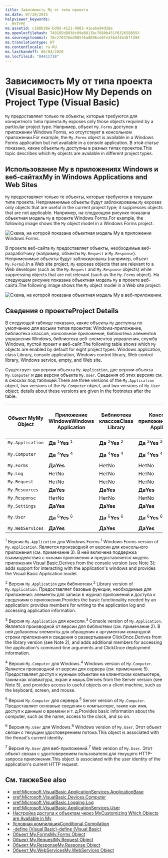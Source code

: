 ```yaml
---
title: Зависимость My от типа проекта
ms.date: 07/20/2015
helpviewer_keywords:
- _MYTYPE
ms.assetid: c188b38e-bd9d-4121-9983-41ea6a94d28e
ms.openlocfilehash: 740185d8030c09e8813bc7680b451f6326588593
ms.sourcegitcommit: f8c270376ed905f6a8896ce0fe25b4f4b38ff498
ms.translationtype: HT
ms.contentlocale: ru-RU
ms.lasthandoff: 06/04/2020
ms.locfileid: "84411718"
---
```

# <a name="how-my-depends-on-project-type-visual-basic"></a><span data-ttu-id="25764-102">Зависимость My от типа проекта (Visual Basic)</span><span class="sxs-lookup"><span data-stu-id="25764-102">How My Depends on Project Type (Visual Basic)</span></span>

<span data-ttu-id="25764-103">`My` предоставляет только те объекты, которые требуются для конкретного типа проекта.</span><span class="sxs-lookup"><span data-stu-id="25764-103">`My` exposes only those objects required by a particular project type.</span></span> <span data-ttu-id="25764-104">Например, объект `My.Forms` доступен в приложении Windows Forms, но отсутствует в консольном приложении.</span><span class="sxs-lookup"><span data-stu-id="25764-104">For example, the `My.Forms` object is available in a Windows Forms application but not available in a console application.</span></span> <span data-ttu-id="25764-105">В этой статье показано, какие объекты `My` доступны в разных типах проектов.</span><span class="sxs-lookup"><span data-stu-id="25764-105">This topic describes which `My` objects are available in different project types.</span></span>  
  
## <a name="my-in-windows-applications-and-web-sites"></a><span data-ttu-id="25764-106">Использование My в приложениях Windows и веб-сайтах</span><span class="sxs-lookup"><span data-stu-id="25764-106">My in Windows Applications and Web Sites</span></span>  

 <span data-ttu-id="25764-107">`My` предоставляет только те объекты, которые требуются в текущем типе проекта. Неприменимые объекты будут заблокированы.</span><span class="sxs-lookup"><span data-stu-id="25764-107">`My` exposes only objects that are useful in the current project type; it suppresses objects that are not applicable.</span></span> <span data-ttu-id="25764-108">Например, на следующем рисунке показана объектная модель `My` в проекте Windows Forms.</span><span class="sxs-lookup"><span data-stu-id="25764-108">For example, the following image shows the `My` object model in a Windows Forms project.</span></span>  
  
 ![Схема, на которой показана объектная модель My в приложении Windows Forms.](./media/how-my-depends-on-project-type/my-object-model-windows-forms.png)  
  
 <span data-ttu-id="25764-110">В проекте веб-сайта `My` предоставляет объекты, необходимые веб-разработчику (например, объекты `My.Request` и `My.Response`). Неприменимые объекты будут заблокированы (например, объект `My.Forms`).</span><span class="sxs-lookup"><span data-stu-id="25764-110">In a Web site project, `My` exposes objects that are relevant to a Web developer (such as the `My.Request` and `My.Response` objects) while suppressing objects that are not relevant (such as the `My.Forms` object).</span></span> <span data-ttu-id="25764-111">На следующем рисунке показана объектная модель `My` в проекте веб-сайта.</span><span class="sxs-lookup"><span data-stu-id="25764-111">The following image shows the `My` object model in a Web site project:</span></span>  
  
 ![Схема, на которой показана объектная модель My в веб-приложении.](./media/how-my-depends-on-project-type/my-object-model-web.png)  
  
## <a name="project-details"></a><span data-ttu-id="25764-113">Сведения о проекте</span><span class="sxs-lookup"><span data-stu-id="25764-113">Project Details</span></span>  

 <span data-ttu-id="25764-114">В следующей таблице показано, какие объекты `My` доступны по умолчанию для восьми типов проектов: Windows-приложение, библиотека классов, консольное приложение, библиотека элементов управления Windows, библиотека веб-элементов управления, служба Windows, пустой проект и веб-сайт.</span><span class="sxs-lookup"><span data-stu-id="25764-114">The following table shows which `My` objects are enabled by default for eight project types: Windows application, class Library, console application, Windows control library, Web control library, Windows service, empty, and Web site.</span></span>  
  
 <span data-ttu-id="25764-115">Существует три версии объекта `My.Application`, две версии объекта `My.Computer` и две версии объекта `My.User`. Сведения об этих версиях см. в сносках под таблицей.</span><span class="sxs-lookup"><span data-stu-id="25764-115">There are three versions of the `My.Application` object, two versions of the `My.Computer` object, and two versions of `My.User` object; details about these versions are given in the footnotes after the table.</span></span>  
  
|<span data-ttu-id="25764-116">Объект My</span><span class="sxs-lookup"><span data-stu-id="25764-116">My Object</span></span>|<span data-ttu-id="25764-117">Приложение Windows</span><span class="sxs-lookup"><span data-stu-id="25764-117">Windows Application</span></span>|<span data-ttu-id="25764-118">Библиотека классов</span><span class="sxs-lookup"><span data-stu-id="25764-118">Class Library</span></span>|<span data-ttu-id="25764-119">Консольное приложение</span><span class="sxs-lookup"><span data-stu-id="25764-119">Console Application</span></span>|<span data-ttu-id="25764-120">Библиотека элементов управления Windows</span><span class="sxs-lookup"><span data-stu-id="25764-120">Windows Control Library</span></span>|<span data-ttu-id="25764-121">Библиотека веб-элементов управления</span><span class="sxs-lookup"><span data-stu-id="25764-121">Web Control Library</span></span>|<span data-ttu-id="25764-122">Служба Windows</span><span class="sxs-lookup"><span data-stu-id="25764-122">Windows Service</span></span>|<span data-ttu-id="25764-123">Empty</span><span class="sxs-lookup"><span data-stu-id="25764-123">Empty</span></span>|<span data-ttu-id="25764-124">Веб-сайт</span><span class="sxs-lookup"><span data-stu-id="25764-124">Web Site</span></span>|  
|---|---|---|---|---|---|---|---|---|  
|`My.Application`|<span data-ttu-id="25764-125">**Да** <sup>1</sup></span><span class="sxs-lookup"><span data-stu-id="25764-125">**Yes** <sup>1</sup></span></span>|<span data-ttu-id="25764-126">**Да** <sup>2</sup></span><span class="sxs-lookup"><span data-stu-id="25764-126">**Yes** <sup>2</sup></span></span>|<span data-ttu-id="25764-127">**Да** <sup>3</sup></span><span class="sxs-lookup"><span data-stu-id="25764-127">**Yes** <sup>3</sup></span></span>|<span data-ttu-id="25764-128">**Да** <sup>2</sup></span><span class="sxs-lookup"><span data-stu-id="25764-128">**Yes** <sup>2</sup></span></span>|<span data-ttu-id="25764-129">Нет</span><span class="sxs-lookup"><span data-stu-id="25764-129">No</span></span>|<span data-ttu-id="25764-130">**Да** <sup>3</sup></span><span class="sxs-lookup"><span data-stu-id="25764-130">**Yes** <sup>3</sup></span></span>|<span data-ttu-id="25764-131">Нет</span><span class="sxs-lookup"><span data-stu-id="25764-131">No</span></span>|<span data-ttu-id="25764-132">Нет</span><span class="sxs-lookup"><span data-stu-id="25764-132">No</span></span>|  
|`My.Computer`|<span data-ttu-id="25764-133">**Да** <sup>4</sup></span><span class="sxs-lookup"><span data-stu-id="25764-133">**Yes** <sup>4</sup></span></span>|<span data-ttu-id="25764-134">**Да** <sup>4</sup></span><span class="sxs-lookup"><span data-stu-id="25764-134">**Yes** <sup>4</sup></span></span>|<span data-ttu-id="25764-135">**Да** <sup>4</sup></span><span class="sxs-lookup"><span data-stu-id="25764-135">**Yes** <sup>4</sup></span></span>|<span data-ttu-id="25764-136">**Да** <sup>4</sup></span><span class="sxs-lookup"><span data-stu-id="25764-136">**Yes** <sup>4</sup></span></span>|<span data-ttu-id="25764-137">**Да** <sup>5</sup></span><span class="sxs-lookup"><span data-stu-id="25764-137">**Yes** <sup>5</sup></span></span>|<span data-ttu-id="25764-138">**Да** <sup>4</sup></span><span class="sxs-lookup"><span data-stu-id="25764-138">**Yes** <sup>4</sup></span></span>|<span data-ttu-id="25764-139">Нет</span><span class="sxs-lookup"><span data-stu-id="25764-139">No</span></span>|<span data-ttu-id="25764-140">**Да** <sup>5</sup></span><span class="sxs-lookup"><span data-stu-id="25764-140">**Yes** <sup>5</sup></span></span>|  
|`My.Forms`|<span data-ttu-id="25764-141">**Да**</span><span class="sxs-lookup"><span data-stu-id="25764-141">**Yes**</span></span>|<span data-ttu-id="25764-142">Нет</span><span class="sxs-lookup"><span data-stu-id="25764-142">No</span></span>|<span data-ttu-id="25764-143">Нет</span><span class="sxs-lookup"><span data-stu-id="25764-143">No</span></span>|<span data-ttu-id="25764-144">**Да**</span><span class="sxs-lookup"><span data-stu-id="25764-144">**Yes**</span></span>|<span data-ttu-id="25764-145">Нет</span><span class="sxs-lookup"><span data-stu-id="25764-145">No</span></span>|<span data-ttu-id="25764-146">Нет</span><span class="sxs-lookup"><span data-stu-id="25764-146">No</span></span>|<span data-ttu-id="25764-147">Нет</span><span class="sxs-lookup"><span data-stu-id="25764-147">No</span></span>|<span data-ttu-id="25764-148">Нет</span><span class="sxs-lookup"><span data-stu-id="25764-148">No</span></span>|  
|`My.Log`|<span data-ttu-id="25764-149">Нет</span><span class="sxs-lookup"><span data-stu-id="25764-149">No</span></span>|<span data-ttu-id="25764-150">Нет</span><span class="sxs-lookup"><span data-stu-id="25764-150">No</span></span>|<span data-ttu-id="25764-151">Нет</span><span class="sxs-lookup"><span data-stu-id="25764-151">No</span></span>|<span data-ttu-id="25764-152">Нет</span><span class="sxs-lookup"><span data-stu-id="25764-152">No</span></span>|<span data-ttu-id="25764-153">Нет</span><span class="sxs-lookup"><span data-stu-id="25764-153">No</span></span>|<span data-ttu-id="25764-154">Нет</span><span class="sxs-lookup"><span data-stu-id="25764-154">No</span></span>|<span data-ttu-id="25764-155">Нет</span><span class="sxs-lookup"><span data-stu-id="25764-155">No</span></span>|<span data-ttu-id="25764-156">**Да**</span><span class="sxs-lookup"><span data-stu-id="25764-156">**Yes**</span></span>|  
|`My.Request`|<span data-ttu-id="25764-157">Нет</span><span class="sxs-lookup"><span data-stu-id="25764-157">No</span></span>|<span data-ttu-id="25764-158">Нет</span><span class="sxs-lookup"><span data-stu-id="25764-158">No</span></span>|<span data-ttu-id="25764-159">Нет</span><span class="sxs-lookup"><span data-stu-id="25764-159">No</span></span>|<span data-ttu-id="25764-160">Нет</span><span class="sxs-lookup"><span data-stu-id="25764-160">No</span></span>|<span data-ttu-id="25764-161">Нет</span><span class="sxs-lookup"><span data-stu-id="25764-161">No</span></span>|<span data-ttu-id="25764-162">Нет</span><span class="sxs-lookup"><span data-stu-id="25764-162">No</span></span>|<span data-ttu-id="25764-163">Нет</span><span class="sxs-lookup"><span data-stu-id="25764-163">No</span></span>|<span data-ttu-id="25764-164">**Да**</span><span class="sxs-lookup"><span data-stu-id="25764-164">**Yes**</span></span>|  
|`My.Resources`|<span data-ttu-id="25764-165">**Да**</span><span class="sxs-lookup"><span data-stu-id="25764-165">**Yes**</span></span>|<span data-ttu-id="25764-166">**Да**</span><span class="sxs-lookup"><span data-stu-id="25764-166">**Yes**</span></span>|<span data-ttu-id="25764-167">**Да**</span><span class="sxs-lookup"><span data-stu-id="25764-167">**Yes**</span></span>|<span data-ttu-id="25764-168">**Да**</span><span class="sxs-lookup"><span data-stu-id="25764-168">**Yes**</span></span>|<span data-ttu-id="25764-169">**Да**</span><span class="sxs-lookup"><span data-stu-id="25764-169">**Yes**</span></span>|<span data-ttu-id="25764-170">**Да**</span><span class="sxs-lookup"><span data-stu-id="25764-170">**Yes**</span></span>|<span data-ttu-id="25764-171">Нет</span><span class="sxs-lookup"><span data-stu-id="25764-171">No</span></span>|<span data-ttu-id="25764-172">Нет</span><span class="sxs-lookup"><span data-stu-id="25764-172">No</span></span>|  
|`My.Response`|<span data-ttu-id="25764-173">Нет</span><span class="sxs-lookup"><span data-stu-id="25764-173">No</span></span>|<span data-ttu-id="25764-174">Нет</span><span class="sxs-lookup"><span data-stu-id="25764-174">No</span></span>|<span data-ttu-id="25764-175">Нет</span><span class="sxs-lookup"><span data-stu-id="25764-175">No</span></span>|<span data-ttu-id="25764-176">Нет</span><span class="sxs-lookup"><span data-stu-id="25764-176">No</span></span>|<span data-ttu-id="25764-177">Нет</span><span class="sxs-lookup"><span data-stu-id="25764-177">No</span></span>|<span data-ttu-id="25764-178">Нет</span><span class="sxs-lookup"><span data-stu-id="25764-178">No</span></span>|<span data-ttu-id="25764-179">Нет</span><span class="sxs-lookup"><span data-stu-id="25764-179">No</span></span>|<span data-ttu-id="25764-180">**Да**</span><span class="sxs-lookup"><span data-stu-id="25764-180">**Yes**</span></span>|  
|`My.Settings`|<span data-ttu-id="25764-181">**Да**</span><span class="sxs-lookup"><span data-stu-id="25764-181">**Yes**</span></span>|<span data-ttu-id="25764-182">**Да**</span><span class="sxs-lookup"><span data-stu-id="25764-182">**Yes**</span></span>|<span data-ttu-id="25764-183">**Да**</span><span class="sxs-lookup"><span data-stu-id="25764-183">**Yes**</span></span>|<span data-ttu-id="25764-184">**Да**</span><span class="sxs-lookup"><span data-stu-id="25764-184">**Yes**</span></span>|<span data-ttu-id="25764-185">**Да**</span><span class="sxs-lookup"><span data-stu-id="25764-185">**Yes**</span></span>|<span data-ttu-id="25764-186">**Да**</span><span class="sxs-lookup"><span data-stu-id="25764-186">**Yes**</span></span>|<span data-ttu-id="25764-187">Нет</span><span class="sxs-lookup"><span data-stu-id="25764-187">No</span></span>|<span data-ttu-id="25764-188">Нет</span><span class="sxs-lookup"><span data-stu-id="25764-188">No</span></span>|  
|`My.User`|<span data-ttu-id="25764-189">**Да** <sup>6</sup></span><span class="sxs-lookup"><span data-stu-id="25764-189">**Yes** <sup>6</sup></span></span>|<span data-ttu-id="25764-190">**Да** <sup>6</sup></span><span class="sxs-lookup"><span data-stu-id="25764-190">**Yes** <sup>6</sup></span></span>|<span data-ttu-id="25764-191">**Да** <sup>6</sup></span><span class="sxs-lookup"><span data-stu-id="25764-191">**Yes** <sup>6</sup></span></span>|<span data-ttu-id="25764-192">**Да** <sup>6</sup></span><span class="sxs-lookup"><span data-stu-id="25764-192">**Yes** <sup>6</sup></span></span>|<span data-ttu-id="25764-193">**Да** <sup>7</sup></span><span class="sxs-lookup"><span data-stu-id="25764-193">**Yes** <sup>7</sup></span></span>|<span data-ttu-id="25764-194">**Да** <sup>6</sup></span><span class="sxs-lookup"><span data-stu-id="25764-194">**Yes** <sup>6</sup></span></span>|<span data-ttu-id="25764-195">Нет</span><span class="sxs-lookup"><span data-stu-id="25764-195">No</span></span>|<span data-ttu-id="25764-196">**Да** <sup>7</sup></span><span class="sxs-lookup"><span data-stu-id="25764-196">**Yes** <sup>7</sup></span></span>|  
|`My.WebServices`|<span data-ttu-id="25764-197">**Да**</span><span class="sxs-lookup"><span data-stu-id="25764-197">**Yes**</span></span>|<span data-ttu-id="25764-198">**Да**</span><span class="sxs-lookup"><span data-stu-id="25764-198">**Yes**</span></span>|<span data-ttu-id="25764-199">**Да**</span><span class="sxs-lookup"><span data-stu-id="25764-199">**Yes**</span></span>|<span data-ttu-id="25764-200">**Да**</span><span class="sxs-lookup"><span data-stu-id="25764-200">**Yes**</span></span>|<span data-ttu-id="25764-201">**Да**</span><span class="sxs-lookup"><span data-stu-id="25764-201">**Yes**</span></span>|<span data-ttu-id="25764-202">**Да**</span><span class="sxs-lookup"><span data-stu-id="25764-202">**Yes**</span></span>|<span data-ttu-id="25764-203">Нет</span><span class="sxs-lookup"><span data-stu-id="25764-203">No</span></span>|<span data-ttu-id="25764-204">Нет</span><span class="sxs-lookup"><span data-stu-id="25764-204">No</span></span>|  
  
 <span data-ttu-id="25764-205"><sup>1</sup> Версия `My.Application` для Windows Forms.</span><span class="sxs-lookup"><span data-stu-id="25764-205"><sup>1</sup> Windows Forms version of `My.Application`.</span></span> <span data-ttu-id="25764-206">Является производной от версии для консольного приложения (см. примечание 3). В ней включена поддержка взаимодействия с окнами приложения и предоставляется модель приложения Visual Basic.</span><span class="sxs-lookup"><span data-stu-id="25764-206">Derives from the console version (see Note 3); adds support for interacting with the application's windows and provides the Visual Basic Application model.</span></span>  
  
 <span data-ttu-id="25764-207"><sup>2</sup> Версия `My.Application` для библиотеки.</span><span class="sxs-lookup"><span data-stu-id="25764-207"><sup>2</sup> Library version of `My.Application`.</span></span> <span data-ttu-id="25764-208">Предоставляет базовые функции, необходимые для приложения: элементы для записи в журнал приложений и доступа к сведениям о приложении.</span><span class="sxs-lookup"><span data-stu-id="25764-208">Provides the basic functionality needed by an application: provides members for writing to the application log and accessing application information.</span></span>  
  
 <span data-ttu-id="25764-209"><sup>3</sup> Версия `My.Application` для консоли.</span><span class="sxs-lookup"><span data-stu-id="25764-209"><sup>3</sup> Console version of `My.Application`.</span></span> <span data-ttu-id="25764-210">Является производной от версии для библиотеки (см. примечание 2). В ней добавлены элементы для обращения к аргументам командной строки приложения и сведения о развертывании ClickOnce.</span><span class="sxs-lookup"><span data-stu-id="25764-210">Derives from the library version (see Note 2), and adds additional members for accessing the application's command-line arguments and ClickOnce deployment information.</span></span>  
  
 <span data-ttu-id="25764-211"><sup>4</sup> Версия `My.Computer` для Windows.</span><span class="sxs-lookup"><span data-stu-id="25764-211"><sup>4</sup> Windows version of `My.Computer`.</span></span> <span data-ttu-id="25764-212">Является производной от версии для сервера (см. примечание 5). Предоставляет доступ к нужным объектам на клиентском компьютере, таким как клавиатура, экран и мышь.</span><span class="sxs-lookup"><span data-stu-id="25764-212">Derives from the Server version (see Note 5), and provides access to useful objects on a client machine, such as the keyboard, screen, and mouse.</span></span>  
  
 <span data-ttu-id="25764-213"><sup>5</sup> Версия `My.Computer` для сервера.</span><span class="sxs-lookup"><span data-stu-id="25764-213"><sup>5</sup> Server version of `My.Computer`.</span></span> <span data-ttu-id="25764-214">Предоставляет основные сведения о компьютере, такие как имя, доступ к данным о времени и т. д.</span><span class="sxs-lookup"><span data-stu-id="25764-214">Provides basic information about the computer, such as the name, access to the clock, and so on.</span></span>  
  
 <span data-ttu-id="25764-215"><sup>6</sup> Версия `My.User` для Windows.</span><span class="sxs-lookup"><span data-stu-id="25764-215"><sup>6</sup> Windows version of `My.User`.</span></span> <span data-ttu-id="25764-216">Этот объект связан с текущим удостоверением потока.</span><span class="sxs-lookup"><span data-stu-id="25764-216">This object is associated with the thread's current identity.</span></span>  
  
 <span data-ttu-id="25764-217"><sup>7</sup> Версия `My.User` для веб-приложений.</span><span class="sxs-lookup"><span data-stu-id="25764-217"><sup>7</sup> Web version of `My.User`.</span></span> <span data-ttu-id="25764-218">Этот объект связан с удостоверением пользователя для текущего HTTP-запроса приложения.</span><span class="sxs-lookup"><span data-stu-id="25764-218">This object is associated with the user identity of the application's current HTTP request.</span></span>  
  
## <a name="see-also"></a><span data-ttu-id="25764-219">См. также</span><span class="sxs-lookup"><span data-stu-id="25764-219">See also</span></span>

- <xref:Microsoft.VisualBasic.ApplicationServices.ApplicationBase>
- <xref:Microsoft.VisualBasic.Devices.Computer>
- <xref:Microsoft.VisualBasic.Logging.Log>
- <xref:Microsoft.VisualBasic.ApplicationServices.User>
- [<span data-ttu-id="25764-220">Настройка доступа к объектам через My</span><span class="sxs-lookup"><span data-stu-id="25764-220">Customizing Which Objects are Available in My</span></span>](../customizing-extending-my/customizing-which-objects-are-available-in-my.md)
- [<span data-ttu-id="25764-221">Условная компиляция</span><span class="sxs-lookup"><span data-stu-id="25764-221">Conditional Compilation</span></span>](../../programming-guide/program-structure/conditional-compilation.md)
- [<span data-ttu-id="25764-222">-define (Visual Basic)</span><span class="sxs-lookup"><span data-stu-id="25764-222">-define (Visual Basic)</span></span>](../../reference/command-line-compiler/define.md)
- [<span data-ttu-id="25764-223">Объект My.Forms</span><span class="sxs-lookup"><span data-stu-id="25764-223">My.Forms Object</span></span>](../../language-reference/objects/my-forms-object.md)
- [<span data-ttu-id="25764-224">Объект My.Request</span><span class="sxs-lookup"><span data-stu-id="25764-224">My.Request Object</span></span>](../../language-reference/objects/my-request-object.md)
- [<span data-ttu-id="25764-225">Объект My.Response</span><span class="sxs-lookup"><span data-stu-id="25764-225">My.Response Object</span></span>](../../language-reference/objects/my-response-object.md)
- [<span data-ttu-id="25764-226">Объект My.WebServices</span><span class="sxs-lookup"><span data-stu-id="25764-226">My.WebServices Object</span></span>](../../language-reference/objects/my-webservices-object.md)
